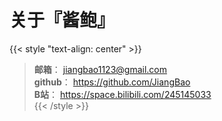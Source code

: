 # 关于『酱鲍』

{{< style "text-align: center" >}}
>**邮箱**： jiangbao1123@gmail.com  
>**github**： https://github.com/JiangBao  
>**B站**： https://space.bilibili.com/245145033  
{{< /style >}}


